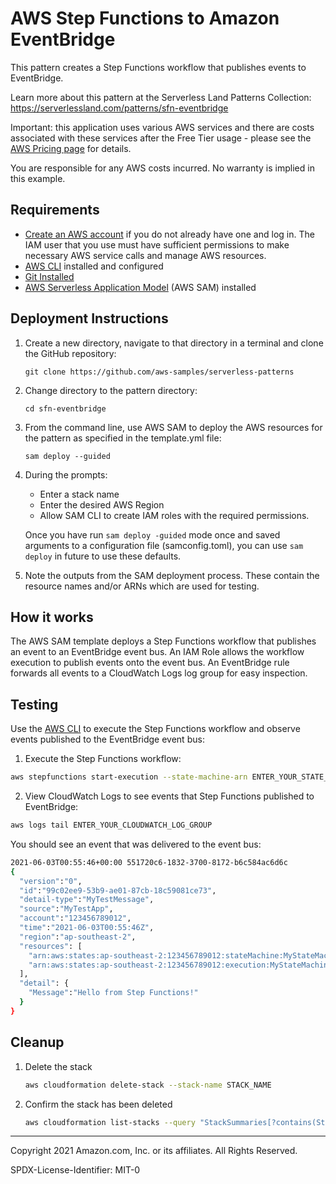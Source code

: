 # AWS Step Functions to Amazon EventBridge

This pattern creates a Step Functions workflow that publishes events to EventBridge.

Learn more about this pattern at the Serverless Land Patterns Collection: https://serverlessland.com/patterns/sfn-eventbridge

Important: this application uses various AWS services and there are costs associated with these services after the Free Tier usage - please see the [AWS Pricing page](https://aws.amazon.com/pricing/) for details.

You are responsible for any AWS costs incurred. No warranty is implied in this example.

## Requirements

* [Create an AWS account](https://portal.aws.amazon.com/gp/aws/developer/registration/index.html) if you do not already have one and log in. The IAM user that you use must have sufficient permissions to make necessary AWS service calls and manage AWS resources.
* [AWS CLI](https://docs.aws.amazon.com/cli/latest/userguide/install-cliv2.html) installed and configured
* [Git Installed](https://git-scm.com/book/en/v2/Getting-Started-Installing-Git)
* [AWS Serverless Application Model](https://docs.aws.amazon.com/serverless-application-model/latest/developerguide/serverless-sam-cli-install.html) (AWS SAM) installed

## Deployment Instructions

1. Create a new directory, navigate to that directory in a terminal and clone the GitHub repository:
    ```
    git clone https://github.com/aws-samples/serverless-patterns
    ```
1. Change directory to the pattern directory:
    ```
    cd sfn-eventbridge
    ```
1. From the command line, use AWS SAM to deploy the AWS resources for the pattern as specified in the template.yml file:
    ```
    sam deploy --guided
    ```
1. During the prompts:
    * Enter a stack name
    * Enter the desired AWS Region
    * Allow SAM CLI to create IAM roles with the required permissions.

    Once you have run `sam deploy -guided` mode once and saved arguments to a configuration file (samconfig.toml), you can use `sam deploy` in future to use these defaults.

1. Note the outputs from the SAM deployment process. These contain the resource names and/or ARNs which are used for testing.

## How it works

The AWS SAM template deploys a Step Functions workflow that publishes an event to an EventBridge event bus. An IAM Role allows the workflow execution to publish events onto the event bus. An EventBridge rule forwards all events to a CloudWatch Logs log group for easy inspection.

## Testing

Use the [AWS CLI](https://aws.amazon.com/cli/) to execute the Step Functions workflow and observe events published to the EventBridge event bus:

1. Execute the Step Functions workflow:

```bash
aws stepfunctions start-execution --state-machine-arn ENTER_YOUR_STATE_MACHINE_ARN
```

2. View CloudWatch Logs to see events that Step Functions published to EventBridge:
```bash
aws logs tail ENTER_YOUR_CLOUDWATCH_LOG_GROUP
```
You should see an event that was delivered to the event bus:
```bash
2021-06-03T00:55:46+00:00 551720c6-1832-3700-8172-b6c584ac6d6c
{
  "version":"0",
  "id":"99c02ee9-53b9-ae01-87cb-18c59081ce73",
  "detail-type":"MyTestMessage",
  "source":"MyTestApp",
  "account":"123456789012",
  "time":"2021-06-03T00:55:46Z",
  "region":"ap-southeast-2",
  "resources": [
    "arn:aws:states:ap-southeast-2:123456789012:stateMachine:MyStateMachine-BS6NgNCly8Ju",
    "arn:aws:states:ap-southeast-2:123456789012:execution:MyStateMachine-BS6NgNCly8Ju:be1b8b85-24ab-40de-a293-a47f4cc677cb"
  ],
  "detail": {
    "Message":"Hello from Step Functions!"
  }
}
```

## Cleanup

1. Delete the stack
    ```bash
    aws cloudformation delete-stack --stack-name STACK_NAME
    ```
1. Confirm the stack has been deleted
    ```bash
    aws cloudformation list-stacks --query "StackSummaries[?contains(StackName,'STACK_NAME')].StackStatus"
    ```
----
Copyright 2021 Amazon.com, Inc. or its affiliates. All Rights Reserved.

SPDX-License-Identifier: MIT-0
